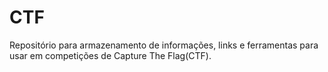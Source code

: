 # CTF
Repositório para armazenamento de informações, links e ferramentas para usar em competições de Capture The Flag(CTF).
